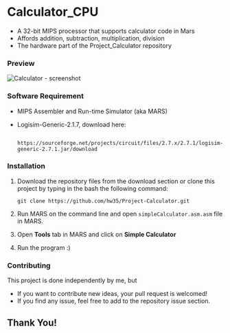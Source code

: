 # Calculator_CPU
* A 32-bit MIPS processor that supports calculator code in Mars
* Affords addition, subtraction, multiplication, division
* The hardware part of the Project_Calculator repository

### Preview
![Calculator - screenshot](mars4_5/images/Preview.png)

### Software Requirement
* MIPS Assembler and Run-time Simulator (aka MARS)
* Logisim-Generic-2.1.7, download here: 

       https://sourceforge.net/projects/circuit/files/2.7.x/2.7.1/logisim-generic-2.7.1.jar/download
### Installation

1. Download the repository files from the download section or clone this project by typing in the bash the following command:

       git clone https://github.com/hw35/Project-Calculator.git
3. Run MARS on the command line and open `simpleCalculator.asm.asm` file in MARS.
4. Open **Tools** tab in MARS and click on **Simple Calculator**
5. Run the program :)

### Contributing
This project is done independently by me, but
- If you want to contribute new ideas, your pull request is welcomed!
- If you find any issue, feel free to add to the repository issue section.

## Thank You!
